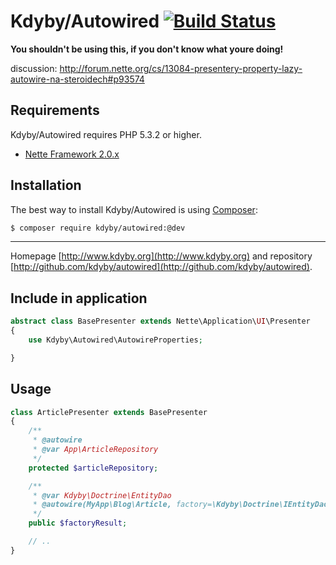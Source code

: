 Kdyby/Autowired [![Build Status](https://secure.travis-ci.org/Kdyby/Autowired.png?branch=master)](http://travis-ci.org/Kdyby/Autowired)
===========================

**You shouldn't be using this, if you don't know what youre doing!**

discussion: http://forum.nette.org/cs/13084-presentery-property-lazy-autowire-na-steroidech#p93574


Requirements
------------

Kdyby/Autowired requires PHP 5.3.2 or higher.

- [Nette Framework 2.0.x](https://github.com/nette/nette)


Installation
------------

The best way to install Kdyby/Autowired is using  [Composer](http://getcomposer.org/):

```sh
$ composer require kdyby/autowired:@dev
```


-----

Homepage [http://www.kdyby.org](http://www.kdyby.org) and repository [http://github.com/kdyby/autowired](http://github.com/kdyby/autowired).


## Include in application


```php
abstract class BasePresenter extends Nette\Application\UI\Presenter
{
	use Kdyby\Autowired\AutowireProperties;

}
```


## Usage


```php
class ArticlePresenter extends BasePresenter
{
    /**
     * @autowire
     * @var App\ArticleRepository
     */
    protected $articleRepository;

	/**
	 * @var Kdyby\Doctrine\EntityDao
	 * @autowire(MyApp\Blog\Article, factory=\Kdyby\Doctrine\IEntityDaoFactory)
	 */
	public $factoryResult;

    // ..
}
```
